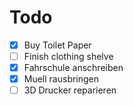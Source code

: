 # Todo
- [x] Buy Toilet Paper
- [ ] Finish clothing shelve
- [x] Fahrschule anschreiben
- [x] Muell rausbringen
- [ ] 3D Drucker reparieren